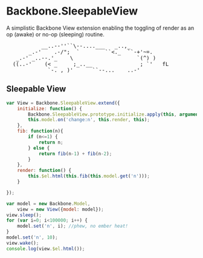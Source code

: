 Backbone.SleepableView
=========

A simplistic Backbone View extension enabling the toggling of render as an op (awake) or no-op (sleeping) routine.
<pre>
           __..--''``\--....___   _..,_
       _.-'    .-/";  `        ``&lt;._  ``-+'~=.
   _.-' _..--.'_    \                    `(^) )
  ((..-'    (&lt; _     ;_..__               ; `'   fL
             `-._,_)'      ``--...____..-'
</pre>

Sleepable View
--------------

``` js
var View = Backbone.SleepableView.extend({
    initialize: function() {
        Backbone.SleepableView.prototype.initialize.apply(this, arguments);
        this.model.on('change:n', this.render, this);
    },
    fib: function(n){
        if (n<=1) {
            return n;
        } else {
            return fib(n-1) + fib(n-2);
        }
    },
    render: function() {
        this.$el.html(this.fib(this.model.get('n')));
    }

});

var model = new Backbone.Model,
    view = new View({model: model});
view.sleep();
for (var i=0; i<100000; i++) {
    model.set('n', i); //phew, no ember heat!
}
model.set('n', 10);
view.wake();
console.log(view.$el.html());
```
